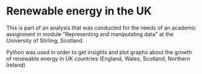 # Renewable energy in the UK

This is part of an analysis that was conducted for the needs of an academic assignment in module "Representing and manipulating data" at the University of Stirling, Scotland.

Python was used in order to get insights and plot graphs about the growth of renewable energy in UK countries (England, Wales, Scotland, Northern Ireland)
